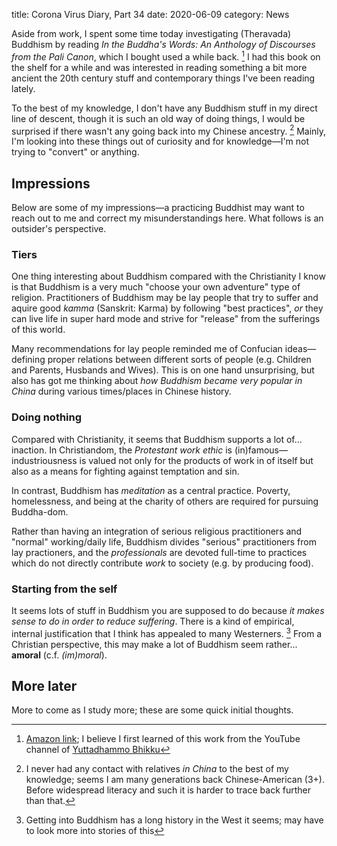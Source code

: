 title: Corona Virus Diary, Part 34
date: 2020-06-09
category: News

Aside from work, I spent some time today investigating (Theravada)
Buddhism by reading *In the Buddha's Words: An Anthology of Discourses
from the Pali Canon*, which I bought used a while back. [^1]
I had this book on the shelf for a while and was interested in reading
something a bit more ancient the 20th century stuff and contemporary
things I've been reading lately.

To the best of my knowledge, I don't have any Buddhism stuff in my
direct line of descent, though it is such an old way of doing things,
I would be surprised if there wasn't any going back into my Chinese
ancestry. [^2] Mainly, I'm looking into these things out of
curiosity and for knowledge&mdash;I'm not trying to "convert" or
anything.

Impressions
-----------

Below are some of my impressions&mdash;a practicing Buddhist may want
to reach out to me and correct my misunderstandings here. What follows
is an outsider's perspective.

### Tiers

One thing interesting about Buddhism compared with the Christianity I
know is that Buddhism is a very much "choose your own adventure" type
of religion. Practitioners of Buddhism may be lay people that try to
suffer and aquire good *kamma* (Sanskrit: Karma) by following "best
practices", *or* they can live life in super hard mode and strive for
"release" from the sufferings of this world.

Many recommendations for lay people reminded me of Confucian
ideas&mdash;defining proper relations between different sorts of
people (e.g. Children and Parents, Husbands and Wives). This is on one
hand unsurprising, but also has got me thinking about *how Buddhism
became very popular in China* during various times/places in Chinese
history.

### Doing nothing

Compared with Christianity, it seems that Buddhism supports a lot
of... inaction. In Christiandom, the *Protestant work ethic* is
(in)famous&mdash;industriousness is valued not only for the products
of work in of itself but also as a means for fighting against
temptation and sin.

In contrast, Buddhism has *meditation* as a central practice. Poverty,
homelessness, and being at the charity of others are required for
pursuing Buddha-dom.

Rather than having an integration of serious religious practitioners
and "normal" working/daily life, Buddhism divides "serious"
practitioners from lay practioners, and the *professionals* are
devoted full-time to practices which do not directly contribute *work*
to society (e.g. by producing food).

### Starting from the self

It seems lots of stuff in Buddhism you are supposed to do because *it
makes sense to do in order to reduce suffering*. There is a kind of
empirical, internal justification that I think has appealed to many
Westerners. [^3] From a Christian perspective, this may make a lot of
Buddhism seem rather... **amoral** (c.f. *(im)moral*).

More later
----------

More to come as I study more; these are some quick initial thoughts.

[^1]: [Amazon link](https://www.amazon.com/Buddhas-Words-Anthology-Discourses-Teachings/dp/0861714911/ref=sr_1_1?dchild=1&keywords=the+pali+canon&qid=1591767305&s=books&sr=1-1); I believe I first learned of this work from the YouTube channel of [Yuttadhammo Bhikku](https://www.youtube.com/channel/UCQJ6ESCWQotBwtJm0Ff_gyQ)
[^2]: I never had any contact with relatives *in China* to the best of
    my knowledge; seems I am many generations back Chinese-American
    (3+). Before widespread literacy and such it is harder to trace
    back further than that.
[^3]: Getting into Buddhism has a long history in the West it seems;
    may have to look more into stories of this
